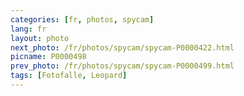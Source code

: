 ```yaml
---
categories: [fr, photos, spycam]
lang: fr
layout: photo
next_photo: /fr/photos/spycam/spycam-P0000422.html
picname: P0000498
prev_photo: /fr/photos/spycam/spycam-P0000499.html
tags: [Fotofalle, Leopard]
---
```

